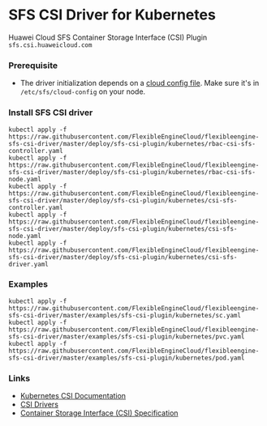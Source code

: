 # SFS CSI Driver for Kubernetes
Huawei Cloud SFS Container Storage Interface (CSI) Plugin `sfs.csi.huaweicloud.com`

### Prerequisite
 - The driver initialization depends on a [cloud config file](./deploy/cloud-config). Make sure it's in `/etc/sfs/cloud-config` on your node.

### Install SFS CSI driver

```
kubectl apply -f https://raw.githubusercontent.com/FlexibleEngineCloud/flexibleengine-sfs-csi-driver/master/deploy/sfs-csi-plugin/kubernetes/rbac-csi-sfs-controller.yaml
kubectl apply -f https://raw.githubusercontent.com/FlexibleEngineCloud/flexibleengine-sfs-csi-driver/master/deploy/sfs-csi-plugin/kubernetes/rbac-csi-sfs-node.yaml
kubectl apply -f https://raw.githubusercontent.com/FlexibleEngineCloud/flexibleengine-sfs-csi-driver/master/deploy/sfs-csi-plugin/kubernetes/csi-sfs-controller.yaml
kubectl apply -f https://raw.githubusercontent.com/FlexibleEngineCloud/flexibleengine-sfs-csi-driver/master/deploy/sfs-csi-plugin/kubernetes/csi-sfs-node.yaml
kubectl apply -f https://raw.githubusercontent.com/FlexibleEngineCloud/flexibleengine-sfs-csi-driver/master/deploy/sfs-csi-plugin/kubernetes/csi-sfs-driver.yaml
```

### Examples

```
kubectl apply -f https://raw.githubusercontent.com/FlexibleEngineCloud/flexibleengine-sfs-csi-driver/master/examples/sfs-csi-plugin/kubernetes/sc.yaml
kubectl apply -f https://raw.githubusercontent.com/FlexibleEngineCloud/flexibleengine-sfs-csi-driver/master/examples/sfs-csi-plugin/kubernetes/pvc.yaml
kubectl apply -f https://raw.githubusercontent.com/FlexibleEngineCloud/flexibleengine-sfs-csi-driver/master/examples/sfs-csi-plugin/kubernetes/pod.yaml
```

### Links
 - [Kubernetes CSI Documentation](https://kubernetes-csi.github.io/docs/Home.html)
 - [CSI Drivers](https://github.com/kubernetes-csi/drivers)
 - [Container Storage Interface (CSI) Specification](https://github.com/container-storage-interface/spec)
